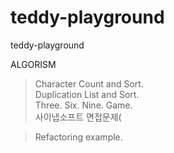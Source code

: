 teddy-playground
================

teddy-playground<br/>

ALGORISM<br/>

> Character Count and Sort.<br/>
> Duplication List and Sort.<br/>
> Three. Six. Nine. Game.<br/>
> 사이냅소프트 면접문제(


> Refactoring example.<br/>
> 
